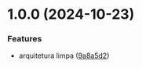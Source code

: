 # 1.0.0 (2024-10-23)


### Features

* arquitetura limpa ([9a8a5d2](https://github.com/pedrobarao/devlab-clean-arch/commit/9a8a5d25cf93108f48a24e7b21e0ae9f2bd8b483))
